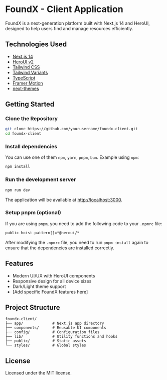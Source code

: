 # FoundX - Client Application

FoundX is a next-generation platform built with Next.js 14 and HeroUI, designed to help users find and manage resources efficiently.

## Technologies Used

- [Next.js 14](https://nextjs.org/docs/getting-started)
- [HeroUI v2](https://heroui.com/)
- [Tailwind CSS](https://tailwindcss.com/)
- [Tailwind Variants](https://tailwind-variants.org)
- [TypeScript](https://www.typescriptlang.org/)
- [Framer Motion](https://www.framer.com/motion/)
- [next-themes](https://github.com/pacocoursey/next-themes)

## Getting Started

### Clone the Repository

```bash
git clone https://github.com/yourusername/foundx-client.git
cd foundx-client
```

### Install dependencies

You can use one of them `npm`, `yarn`, `pnpm`, `bun`. Example using `npm`:

```bash
npm install
```

### Run the development server

```bash
npm run dev
```

The application will be available at [http://localhost:3000](http://localhost:3000).

### Setup pnpm (optional)

If you are using `pnpm`, you need to add the following code to your `.npmrc` file:

```bash
public-hoist-pattern[]=*@heroui/*
```

After modifying the `.npmrc` file, you need to run `pnpm install` again to ensure that the dependencies are installed correctly.

## Features

- Modern UI/UX with HeroUI components
- Responsive design for all device sizes
- Dark/Light theme support
- [Add specific FoundX features here]

## Project Structure

```
foundx-client/
├── app/             # Next.js app directory
├── components/      # Reusable UI components
├── config/          # Configuration files
├── lib/             # Utility functions and hooks
├── public/          # Static assets
└── styles/          # Global styles
```

## License

Licensed under the MIT license.
